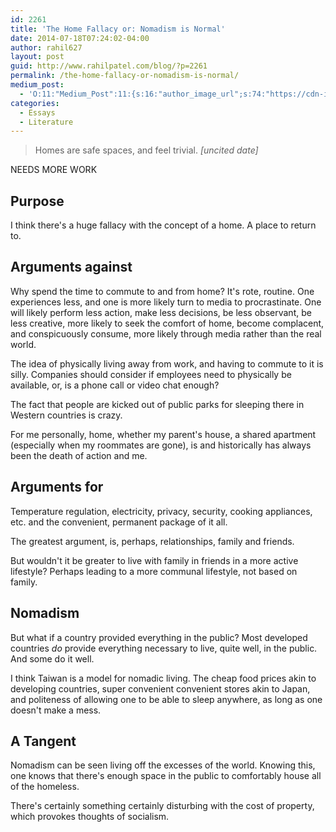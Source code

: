 ```yaml
---
id: 2261
title: 'The Home Fallacy or: Nomadism is Normal'
date: 2014-07-18T07:24:02-04:00
author: rahil627
layout: post
guid: http://www.rahilpatel.com/blog/?p=2261
permalink: /the-home-fallacy-or-nomadism-is-normal/
medium_post:
  - 'O:11:"Medium_Post":11:{s:16:"author_image_url";s:74:"https://cdn-images-1.medium.com/fit/c/200/200/1*dmbNkD5D-u45r44go_cf0g.png";s:10:"author_url";s:28:"https://medium.com/@rahil627";s:11:"byline_name";N;s:12:"byline_email";N;s:10:"cross_link";s:2:"no";s:2:"id";s:11:"c24b70a28e3";s:21:"follower_notification";s:3:"yes";s:7:"license";s:19:"all-rights-reserved";s:14:"publication_id";s:12:"7a04709b0155";s:6:"status";s:6:"public";s:3:"url";s:79:"https://medium.com/@rahil627/the-home-fallacy-or-nomadism-is-normal-c24b70a28e3";}'
categories:
  - Essays
  - Literature
---
```

<blockquote>Homes are safe spaces, and feel trivial.
<cite>[uncited date]</cite>
</blockquote>

NEEDS MORE WORK

<h2>Purpose</h2>
I think there's a huge fallacy with the concept of a home. A place to return to.

<h2>Arguments against</h2>
Why spend the time to commute to and from home? It's rote, routine. One experiences less, and one is more likely turn to media to procrastinate. One will likely perform less action, make less decisions, be less observant, be less creative, more likely to seek the comfort of home, become complacent, and conspicuously consume, more likely through media rather than the real world.

The idea of physically living away from work, and having to commute to it is silly. Companies should consider if employees need to physically be available, or, is a phone call or video chat enough?

The fact that people are kicked out of public parks for sleeping there in Western countries is crazy.

For me personally, home, whether my parent's house, a shared apartment (especially when my roommates are gone), is and historically has always been the death of action and me.

<h2>Arguments for</h2>
Temperature regulation, electricity, privacy, security, cooking appliances, etc. and the convenient, permanent package of it all.

The greatest argument, is, perhaps, relationships, family and friends.

But wouldn't it be greater to live with family in friends in a more active lifestyle? Perhaps leading to a more communal lifestyle, not based on family.

<h2>Nomadism</h2>
But what if a country provided everything in the public? Most developed countries <em>do</em> provide everything necessary to live, quite well, in the public. And some do it well.

I think Taiwan is a model for nomadic living. The cheap food prices akin to developing countries, super convenient convenient stores akin to Japan, and politeness of allowing one to be able to sleep anywhere, as long as one doesn't make a mess.

<h2>A Tangent</h2>
Nomadism can be seen living off the excesses of the world. Knowing this, one knows that there's enough space in the public to comfortably house all of the homeless.

There's certainly something certainly disturbing with the cost of property, which provokes thoughts of socialism.